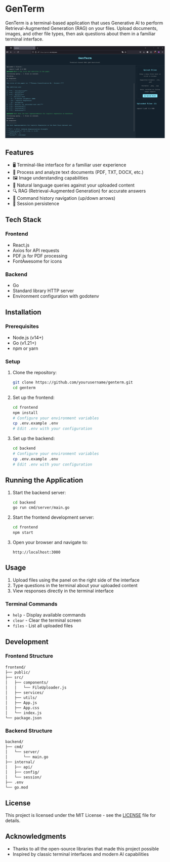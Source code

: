 # GenTerm

GenTerm is a terminal-based application that uses Generative AI to perform Retrieval-Augmented Generation (RAG) on your files. Upload documents, images, and other file types, then ask questions about them in a familiar terminal interface.

![Use Case](/image.png)

## Features

- 🖥️ Terminal-like interface for a familiar user experience
- 📄 Process and analyze text documents (PDF, TXT, DOCX, etc.)
- 🖼️ Image understanding capabilities
- 💬 Natural language queries against your uploaded content
- 🔍 RAG (Retrieval-Augmented Generation) for accurate answers
- 📜 Command history navigation (up/down arrows)
- 🔄 Session persistence

## Tech Stack

### Frontend
- React.js
- Axios for API requests
- PDF.js for PDF processing
- FontAwesome for icons

### Backend
- Go
- Standard library HTTP server
- Environment configuration with godotenv

## Installation

### Prerequisites
- Node.js (v14+)
- Go (v1.21+)
- npm or yarn

### Setup

1. Clone the repository:
   ```bash
   git clone https://github.com/yourusername/genterm.git
   cd genterm
   ```

2. Set up the frontend:
   ```bash
   cd frontend
   npm install
   # Configure your environment variables
   cp .env.example .env
   # Edit .env with your configuration
   ```

3. Set up the backend:
   ```bash
   cd backend
   # Configure your environment variables
   cp .env.example .env
   # Edit .env with your configuration
   ```

## Running the Application

1. Start the backend server:
   ```bash
   cd backend
   go run cmd/server/main.go
   ```

2. Start the frontend development server:
   ```bash
   cd frontend
   npm start
   ```

3. Open your browser and navigate to:
   ```
   http://localhost:3000
   ```

## Usage

1. Upload files using the panel on the right side of the interface
2. Type questions in the terminal about your uploaded content
3. View responses directly in the terminal interface

### Terminal Commands

- `help` - Display available commands
- `clear` - Clear the terminal screen
- `files` - List all uploaded files

## Development

### Frontend Structure
```
frontend/
├── public/
├── src/
│   ├── components/
│   │   └── FileUploader.js
│   ├── services/
│   ├── utils/
│   ├── App.js
│   ├── App.css
│   └── index.js
└── package.json
```

### Backend Structure
```
backend/
├── cmd/
│   └── server/
│       └── main.go
├── internal/
│   ├── api/
│   ├── config/
│   └── session/
├── .env
└── go.mod
```

## License

This project is licensed under the MIT License - see the [LICENSE](LICENSE) file for details.

## Acknowledgments

- Thanks to all the open-source libraries that made this project possible
- Inspired by classic terminal interfaces and modern AI capabilities
